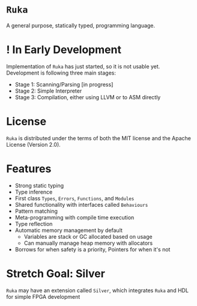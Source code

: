 # `Ruka`
A general purpose, statically typed, programming language.

# ! In Early Development
Implementation of `Ruka` has just started, so it is not usable yet.  
Development is following three main stages:
- Stage 1: Scanning/Parsing [in progress]
- Stage 2: Simple Interpreter
- Stage 3: Compilation, either using LLVM or to ASM directly

# License
`Ruka` is distributed under the terms of both the MIT license and the Apache License (Version 2.0).

# Features
- Strong static typing
- Type inference
- First class `Types`, `Errors`, `Functions`, and `Modules`
- Shared functionality with interfaces called `Behaviours`
- Pattern matching
- Meta-programming with compile time execution
- Type reflection
- Automatic memory management by default
    - Variables are stack or GC allocated based on usage
    - Can manually manage heap memory with allocators
- Borrows for when safety is a priority, Pointers for when it's not

# Stretch Goal: Silver
`Ruka` may have an extension called `Silver`, which integrates `Ruka` and HDL for simple FPGA development
